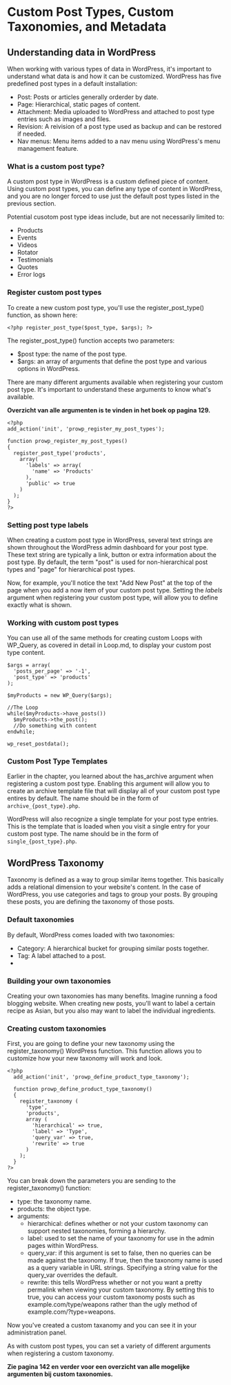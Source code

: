 # Custom Post Types, Custom Taxonomies, and Metadata

## Understanding data in WordPress

When working with various types of data in WordPress, it's important to understand what data is and how it can be customized. WordPress has five predefined post types in a default installation:

* Post: Posts or articles generally orderder by date. 
* Page: Hierarchical, static pages of content.
* Attachment: Media uploaded to WordPress and attached to post type entries such as images and files. 
* Revision: A reivision of a post type used as backup and can be restored if needed. 
* Nav menus: Menu items added to a nav menu using WordPress's menu management feature.

### What is a custom post type? 

A custom post type in WordPress is a custom defined piece of content. Using custom post types, you can define any type of content in WordPress, and you are no longer forced to use just the default post types listed in the previous section.

Potential cusotom post type ideas include, but are not necessarily limited to:
* Products
* Events
* Videos
* Rotator
* Testimonials
* Quotes
* Error logs

### Register custom post types

To create a new custom post type, you'll use the register_post_type() function, as shown here: 

```
<?php register_post_type($post_type, $args); ?>
```

The register_post_type() function accepts two parameters:
* $post type: the name of the post type.
* $args: an array of arguments that define the post type and various options in WordPress. 

There are many different arguments available when registering your custom post type. It's important to understand these arguments to know what's available. 

**Overzicht van alle argumenten is te vinden in het boek op pagina 129.**

```
<?php 
add_action('init', 'prowp_register_my_post_types');

function prowp_register_my_post_types()
{
  register_post_type('products',
    array(
      'labels' => array(
        'name' => 'Products'
      ),
      'public' => true
    )
  );
}
?>
```

### Setting post type labels

When creating a custom post type in WordPress, several text strings are shown throughout the WordPress admin dashboard for your post type. These text string are typically a link, button or extra information about the post type. By default, the term "post" is used for non-hierarchical post types and "page" for hierarchical post types.

Now, for example, you'll notice the text "Add New Post" at the top of the page when you add a now item of your custom post type. Setting the *labels* argument when registering your custom post type, will allow you to define exactly what is shown.

### Working with custom post types

You can use all of the same methods for creating custom Loops with WP_Query, as covered in detail in Loop.md, to display your custom post type content.

```
$args = array(
  'posts_per_page' => '-1',
  'post_type' => 'products'
);

$myProducts = new WP_Query($args);

//The Loop
while($myProducts->have_posts())
  $myProducts->the_post();
  //Do something with content
endwhile;

wp_reset_postdata();
```

### Custom Post Type Templates

Earlier in the chapter, you learned about the has_archive argument when registering a custom post type. Enabling this argument will allow you to create an archive template file that will display all of your custom post type entires by default. The name should be in the form of ```archive_{post_type}.php```. 

WordPress will also recognize a single template for your post type entries. This is the template that is loaded when you visit a single entry for your custom post type. The name should be in the form of ```single_{post_type}.php```.

## WordPress Taxonomy

Taxonomy is defined as a way to group similar items together. This basically adds a relational dimension to your website's content. In the case of WordPress, you use categories and tags to group your posts. By grouping these posts, you are defining the taxonomy of those posts.

### Default taxonomies

By default, WordPress comes loaded with two taxonomies:

* Category: A hierarchical bucket for grouping similar posts together. 
* Tag: A label attached to a post.
* 

### Building your own taxonomies

Creating your own taxonomies has many benefits. Imagine running a food blogging website. When creating new posts, you'll want to label a certain recipe as Asian, but you also may want to label the individual ingredients.

### Creating custom taxonomies

First, you are going to define your new taxonomy using the register_taxonomy() WordPress function. This function allows you to customize how your new taxonomy will work and look. 

```
<?php
  add_action('init', 'prowp_define_product_type_taxonomy');
  
  function prowp_define_product_type_taxonomy()
  {
    register_taxonomy (
      'type',
      'products',
      array (
        'hierarchical' => true,
        'label' => 'Type',
        'query_var' => true,
        'rewrite' => true
      )
    );
  }
?>
```

You can break down the parameters you are sending to the register_taxonomy() function:
 
* type: the taxonomy name.
* products: the object type.
* arguments:
  * hierarchical: defines whether or not your custom taxonomy can support nested taxonomies, forming a hierarchy. 
  * label: used to set the name of your taxonomy for use in the admin pages within WordPress.
  * query_var: if this argument is set to false, then no queries can be made against the taxonomy. If true, then the taxonomy name is used as a query variable in URL strings. Specifying a string value for the query_var overrides the default.
  * rewrite: this tells WordPress whether or not you want a pretty permalink when viewing your custom taxonomy. By setting this to true, you can access your custom taxonomy posts such as example.com/type/weapons rather than the ugly method of example.com/?type=weapons.

Now you've created a custom taxanomy and you can see it in your administration panel.

As with custom post types, you can set a variety of different arguments when registering a custom taxonomy. 

**Zie pagina 142 en verder voor een overzicht van alle mogelijke argumenten bij custom taxonomies.**


